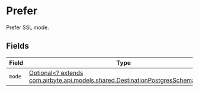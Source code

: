 # Prefer

Prefer SSL mode.


## Fields

| Field                                                                                                                                     | Type                                                                                                                                      | Required                                                                                                                                  | Description                                                                                                                               |
| ----------------------------------------------------------------------------------------------------------------------------------------- | ----------------------------------------------------------------------------------------------------------------------------------------- | ----------------------------------------------------------------------------------------------------------------------------------------- | ----------------------------------------------------------------------------------------------------------------------------------------- |
| `mode`                                                                                                                                    | [Optional<? extends com.airbyte.api.models.shared.DestinationPostgresSchemasMode>](../../models/shared/DestinationPostgresSchemasMode.md) | :heavy_minus_sign:                                                                                                                        | N/A                                                                                                                                       |